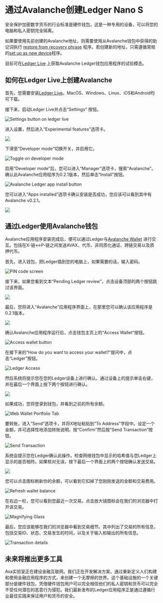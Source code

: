 # 通过Avalanche创建Ledger Nano S

安全保护加密数字货币的行业标准是硬件钱包，这是一种专用的设备，可以将您的电脑和私人密钥完全隔离。

如果要使用先前创建的Avalanche地址，则需要使用从Avalanche钱包中获得的助记词执行 [restore from recovery phrase](https://support.ledger.com/hc/en-us/articles/360005434914) 程序。若创建新的地址，只需遵循常规的[set up as new device](https://support.ledger.com/hc/en-us/articles/360000613793-Set-up-as-new-device)程序。

目前可在[Ledger Live](https://www.ledger.com/ledger-live) 上获取Avalanche Ledger钱包应用程序的试验模态。

## 如何在Ledger Live上创建Avalanche

首先，您需要安装[Ledger Live]([https://www.ledger.com/ledger-live](https://www.ledger.com/ledger-live))。MacOS、Windows、Linux、iOS和Android均可下载。

接下来，启动Ledger Live并点击“Settings” 按钮。

![Settings button on ledger live](https://miro.medium.com/max/3052/1*lMnVGJneUAqgRvZBIDv_rA.png)

进入设置，然后进入“Experimental features”选项卡。 

![](https://miro.medium.com/max/4072/1*HrSweaL-kelTl47QRt38iA.png)

下滑至“Developer mode”切换开关，并启用它。

![Toggle on developer mode](https://miro.medium.com/max/2908/1*qdte7MSvSZdfqfCIUMNp2Q.png)

启用“Developer mode”后，您可以进入“Manager”选项卡，搜索“Avalanche”。确认此Avalanche应用程序为0.2.1版本，然后单击“Install”按钮。

![Avalanche Ledger app install button](https://miro.medium.com/max/4040/1*rGFrSBEfxRlIkc-k7hS2Vg.png)

您可以进入“Apps installed”选项卡确认安装是否成功，您应该可以看到其中有Avalanche v0.2.1。

![](https://miro.medium.com/max/3020/1*qBSuxqY52-wxWfM-w1YR_w.png)

## 通过Ledger使用Avalanche钱包

Avalanche应用程序安装完成后，便可以通过Ledger与[Avalanche Wallet](https://wallet.avax.network/) 进行交互。包括在X-链<->P-链之间发送AVAX、代币、非同质化通证、跨链交易以及质押代币。

首先，进入钱包，把Ledger插到您的电脑上，如果需要的话，输入密码。

![PIN code screen](https://miro.medium.com/max/1852/1*A_1VgMMLeJCYzNst6tdq9A.jpeg)

接下来，如果您看到文本“Pending Ledger review”，点击设备顶部的两个按钮跳过该界面。

![](https://miro.medium.com/max/1820/1*OxLbAWq5hzjC6P1SmiCqmg.jpeg)

最后，您将进入“Avalanche”应用程序界面上，在那里您可以确认该应用程序是0.2.1版本。

![](https://miro.medium.com/max/1802/1*Qevjy6nhw5UM0ufvxIL_qg.jpeg)

确认Avalanche应用程序运行后，点击钱包主页上的“Access Wallet”按钮。

![Access wallet button](https://miro.medium.com/max/2364/1*SC1uM5xFybz3lfPiKwOHUw.png)

在接下来的“How do you want to access your wallet?”提问中，点击“Ledger”按钮。

![Ledger Access](../../../.gitbook/assets/ledger-access.png)

然后系统将提示您在您的Ledger设备上进行确认。通过设备上的提示单击右键，并在最后一个界面上按下两个按钮进行确认。

![](https://miro.medium.com/max/3828/1*xpNt2ajcTdEivDr4xEedQQ.png)

如果成功，您将登录到钱包，并看到之前的所有余额。

![Web Wallet Portfolio Tab](../../../.gitbook/assets/web-wallet-portfolio-tab.png)

要转账，进入“Send”选项卡，并将X地址粘贴到“To Address”字段中。设定一个金额，并可选择性地添加转账说明。按“Confirm”然后按“Send Transaction”按钮。

![Send Transaction](../../../.gitbook/assets/send-transaction.png)

系统会提示您在Ledger确认此操作。检查网络钱包中显示的哈希值与您Ledger上显示的是否相符。如果核对无误，按下最后一个界面上的两个按钮确认发送交易。

![](https://miro.medium.com/max/2932/1*XI8fzBRpDr0PXcuVQPHLvQ.png)

您可以点击图标刷新你的余额，可以看到它扣掉了您刚刚发送的金额和交易费用。

![Refresh wallet balance](../../../.gitbook/assets/refresh-wallet-balance.png)

在右边一栏，您可以看到您最近一次交易。点击放大镜图标会在我们的浏览器中打开该交易。

![Magnifying Glass](../../../.gitbook/assets/magnifying-glass.png)

最后，您应该能够在我们的浏览器中看到交易细节。其中列出了交易的所有信息，包括交易ID、状态、交易发生的时间，以及关于输入和输出的所有信息。

![Transaction details](../../../.gitbook/assets/transaction-details.png)

## 未来将推出更多工具

Ava实验室正在建设金融互联网。我们正在开发解决方案，通过重新定义人们构建和使用金融应用程序的方式，来创建一个无摩擦的世界。这个基础设施的一个关键部分是硬件钱包，凭借硬件钱包用户可以完全相信他们的私人密钥和货币可以完全不受任何潜在的恶意行为侵犯。我们最新发布的Ledger应用程序正是通过遵循行业最佳实践来保证用户和货币的安全。

<!--stackedit_data:
eyJoaXN0b3J5IjpbLTU4OTQwODQzNl19
-->